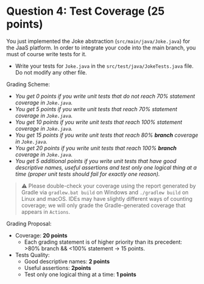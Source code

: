 # Question 4: Test Coverage (25 points)

You just implemented the Joke abstraction (`src/main/java/Joke.java`) for the JaaS platform. In order
to integrate your code into the main branch, you must of course write tests for it.

- Write your tests for `Joke.java` in the `src/test/java/JokeTests.java` file. Do not modify any other file.

Grading Scheme:

- _You get 0 points if you write unit tests that do not reach 70% statement coverage in `Joke.java`._
- _You get 5 points if you write unit tests that reach 70% statement coverage in `Joke.java`._
- _You get 10 points if you write unit tests that reach 100% statement coverage in `Joke.java`._
- _You get 15 points if you write unit tests that reach 80% **branch** coverage in `Joke.java`._
- _You get 20 points if you write unit tests that reach 100% **branch** coverage in `Joke.java`._
- _You get 5 additional points if you write unit tests that have good descriptive names, useful
  assertions and test only one logical thing at a time (proper unit tests should fail for exactly one reason)._

> :warning: Please double-check your coverage using the report generated by Gradle
> via `gradlew.bat build` on Windows and `./gradlew build` on Linux and macOS.
> IDEs may have slightly different ways of counting coverage; we will only grade the
> Gradle-generated coverage that appears in `Actions`.


Grading Proposal:

- Coverage: **20 points**
    - Each grading statement is of higher priority than its precedent: \>80% branch && \<100% statement -> 15 points.
- Tests Quality:
    - Good descriptive names: **2 points**
    - Useful assertions: **2points**
    - Test only one logical thing at a time: **1 points**

